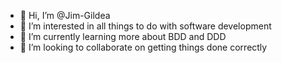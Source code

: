 - 👋 Hi, I’m @Jim-Gildea
- 👀 I’m interested in all things to do with software development 
- 🌱 I’m currently learning more about BDD and DDD
- 💞️ I’m looking to collaborate on getting things done correctly


<!---
Jim-Gildea/Jim-Gildea is a ✨ special ✨ repository because its `README.md` (this file) appears on your GitHub profile.
You can click the Preview link to take a look at your changes.
--->
